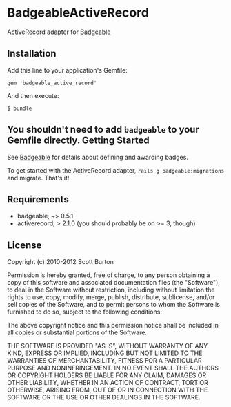 BadgeableActiveRecord
=====================
ActiveRecord adapter for [Badgeable](https://github.com/scottburton11/badgeable)

Installation
------------
Add this line to your application's Gemfile:

    gem 'badgeable_active_record'

And then execute:

    $ bundle

You shouldn't need to add `badgeable` to your Gemfile directly.
Getting Started
---------------
See [Badgeable](https://github.com/scottburton11/badgeable) for details about defining and awarding badges.

To get started with the ActiveRecord adapter, `rails g badgeable:migrations` and migrate. That's it!

Requirements
------------
* badgeable, ~> 0.5.1
* activerecord, > 2.1.0 (you should probably be on >= 3, though)

License
-------
Copyright (c) 2010-2012 Scott Burton

Permission is hereby granted, free of charge, to any person obtaining
a copy of this software and associated documentation files (the
"Software"), to deal in the Software without restriction, including
without limitation the rights to use, copy, modify, merge, publish,
distribute, sublicense, and/or sell copies of the Software, and to
permit persons to whom the Software is furnished to do so, subject to
the following conditions:

The above copyright notice and this permission notice shall be
included in all copies or substantial portions of the Software.


THE SOFTWARE IS PROVIDED "AS IS", WITHOUT WARRANTY OF ANY KIND,
EXPRESS OR IMPLIED, INCLUDING BUT NOT LIMITED TO THE WARRANTIES OF
MERCHANTABILITY, FITNESS FOR A PARTICULAR PURPOSE AND
NONINFRINGEMENT. IN NO EVENT SHALL THE AUTHORS OR COPYRIGHT HOLDERS BE
LIABLE FOR ANY CLAIM, DAMAGES OR OTHER LIABILITY, WHETHER IN AN ACTION
OF CONTRACT, TORT OR OTHERWISE, ARISING FROM, OUT OF OR IN CONNECTION
WITH THE SOFTWARE OR THE USE OR OTHER DEALINGS IN THE SOFTWARE.
